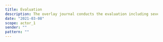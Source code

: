 ```yaml
---
title: Evaluation
description: The overlay journal conducts the evaluation including several rounds of review.
date: "2021-03-08"
scope: actor_1
sender: ""
pattern: ""
---
```


